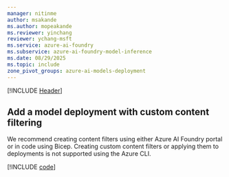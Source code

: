 ```yaml
---
manager: nitinme
author: msakande
ms.author: mopeakande
ms.reviewer: yinchang
reviewer: ychang-msft
ms.service: azure-ai-foundry
ms.subservice: azure-ai-foundry-model-inference
ms.date: 08/29/2025
ms.topic: include
zone_pivot_groups: azure-ai-models-deployment
---
```


[!INCLUDE [Header](intro.md)]  

## Add a model deployment with custom content filtering

We recommend creating content filters using either Azure AI Foundry portal or in code using Bicep. Creating custom content filters or applying them to deployments is not supported using the Azure CLI.

[!INCLUDE [code](code.md)]
